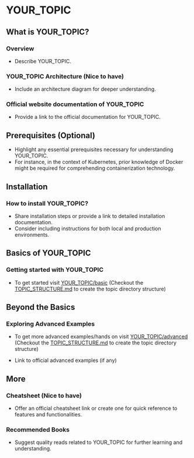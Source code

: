<!-- Given that we're focusing on a topic named 'YOUR_TOPIC' -->

# YOUR_TOPIC

## What is YOUR_TOPIC?

### Overview

- Describe YOUR_TOPIC.

### YOUR_TOPIC Architecture (Nice to have)

- Include an architecture diagram for deeper understanding.

### Official website documentation of YOUR_TOPIC

- Provide a link to the official documentation for YOUR_TOPIC.

## Prerequisites (Optional)

- Highlight any essential prerequisites necessary for understanding YOUR_TOPIC.
- For instance, in the context of Kubernetes, prior knowledge of Docker might be required for comprehending containerization technology.

## Installation

### How to install YOUR_TOPIC?

- Share installation steps or provide a link to detailed installation documentation.
- Consider including instructions for both local and production environments.

## Basics of YOUR_TOPIC

### Getting started with YOUR_TOPIC

- To get started visit [YOUR_TOPIC/basic](./YOUR_TOPIC/basic)
  (Checkout the [TOPIC_STRUCTURE.md](./TOPIC_STRUCTURE.md) to create the topic directory structure)

<!-- Direct users to official getting started documentation or offer a simple 'basic' example. -->

## Beyond the Basics

### Exploring Advanced Examples

- To get more advanced examples/hands on visit [YOUR_TOPIC/advanced](./YOUR_TOPIC/advanced)
  (Checkout the [TOPIC_STRUCTURE.md](./TOPIC_STRUCTURE.md) to create the topic directory structure)

- Link to official advanced examples (if any)

## More

### Cheatsheet (Nice to have)

- Offer an official cheatsheet link or create one for quick reference to features and functionalities.

### Recommended Books

- Suggest quality reads related to YOUR_TOPIC for further learning and understanding.
